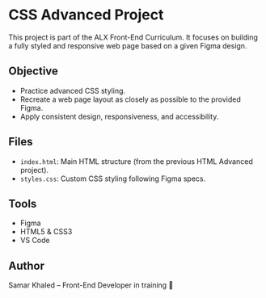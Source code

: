 # CSS Advanced Project

This project is part of the ALX Front-End Curriculum. It focuses on building a fully styled and responsive web page based on a given Figma design.

## Objective

- Practice advanced CSS styling.
- Recreate a web page layout as closely as possible to the provided Figma.
- Apply consistent design, responsiveness, and accessibility.

## Files

- `index.html`: Main HTML structure (from the previous HTML Advanced project).
- `styles.css`: Custom CSS styling following Figma specs.

## Tools

- Figma
- HTML5 & CSS3
- VS Code

## Author

Samar Khaled – Front-End Developer in training 🌸
